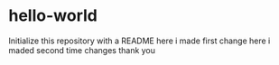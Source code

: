 # hello-world
Initialize this repository with a README
here i made first change
here i maded second time changes 
thank you 
